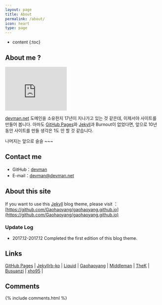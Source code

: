 ```yaml
---
layout: page
title: About
permalink: /about/
icon: heart
type: page
---
```


* content
{:toc}

## About me ?

<iframe src="https://githubbadge.appspot.com/devman-net?s=1" style="border: 0;height: 142px;width: 200px;overflow: hidden;" frameBorder="0"></iframe>

[devman.net](http://www.devman.net) 도메인을 소유한지 17년이 지나가고 있는 것 같은데, 이제서야 사이트를 만들어 봅니다. 아마도 [GitHub Pages][githubpages]와 [Jekyll][jekyll]과 Burnout이 없었다면, 앞으로 10년 동안 사이트를 만들 생각은 1도 안 할 것 같습니다.

나머지는 앞으로 슬슬 ~~~

## Contact me

* GitHub：[devman](https://github.com/devman-net)
* E-mail：devman@devman.net

## About this site

If you want to use this [Jekyll][jekyll] blog theme, please visit ：[https://github.com/Gaohaoyang/gaohaoyang.github.io](https://github.com/Gaohaoyang/gaohaoyang.github.io)


### Update Log

* 2017.12-2017.12 Completed the first edition of this blog theme.

## Links
[GitHub Pages][githubpages] \|
[Jekyllrb-ko][jekyll] \|
[Liquid](https://shopify.github.io/liquid/) \|
[Gaohaoyang](http://gaohaoyang.github.io) \|
[Middleman](https://middlemanapp.com/) \|
[TheK](https://innks.github.io) \|
[Busuanzi](http://busuanzi.ibruce.info) \|
[xho95](http://xho95.github.io) \|

## Comments

[githubpages]: https://pages.github.com/
[jekyll]: https://jekyllrb-ko.github.io/

{% include comments.html %}
